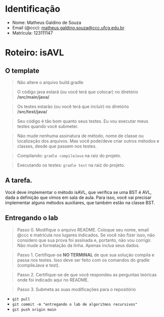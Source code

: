 # Identificação

* Nome: Matheus Galdino de Souza
* Email (@ccc): matheus.galdino.souza@ccc.ufcg.edu.br
* Matrícula: 123111147

# Roteiro: isAVL

## O template

> Não altere o arquivo build.gradle

> O código java estará (ou você terá que colocar) no diretório **/src/main/java/**

> Os testes estarão (ou você terá que incluir) no diretório **/src/test/java/**

> Seu código é tão bom quanto seus testes. Eu vou executar meus testes quando você submeter.

> Não mude nenhuma assinatura de método, nome de classe ou localização dos arquivos. Mas você pode/deve criar outros métodos e classes, desde que passem nos testes.

> Compilando: `gradle compileJava` na raiz do projeto.

> Executando os testes: `gradle test` na raiz do projeto.

## A tarefa. 

Você deve implementar o método isAVL, que verifica se uma BST é AVL, dada a definição que vimos em sala de aula. Para isso, você vai precisar implementar alguns métodos auxiliares, que 
também estão na classe BST.

## Entregando o lab

> Passo 0. Modifique o arquivo README. Coloque seu nome, email @ccc e matrícula nos lugares indicados. Se você não fizer isso, não considero que sua prova foi assinada e, portanto, não vou corrigir. Não mude a formatação da linha. Apenas inclua seus dados.

> Passo 1. Certifique-se **NO TERMINAL** de que sua solução compila e passa nos testes. Isso deve ser feito com os comandos do gradle (compileJava e test).

> Passo 2. Certifique-se de que você respondeu as perguntas teóricas onde foi indicado aqui no README.

> Passo 3. Submeta as suas modificações para o repositório

  * `git pull`
  * `git commit -m "entregando o lab de algoritmos recursivos"`
  * `git push origin main`
